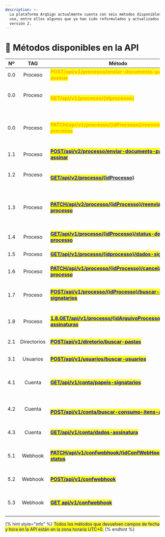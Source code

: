 ```yaml
---
description: >-
  La plataforma ArqSign actualmente cuenta con seis métodos disponibles para su
  uso, entre ellos algunos que ya han sido reformulados y actualizados para la
  versión 2.
---
```


# 🔳 Métodos disponibles en la API

<table><thead><tr><th width="78">Nº</th><th width="117" align="center">TAG</th><th width="439">Método</th><th width="113">Descrição</th><th>Versão</th><th>Status</th></tr></thead><tbody><tr><td>0.0</td><td align="center">Proceso</td><td><mark style="color:orange;"><strong>POST/api​/v1​/processo​/enviar-documento-para-assinar</strong></mark></td><td>Enviar proceso de firmas</td><td><mark style="color:orange;"><strong>1</strong></mark></td><td><mark style="color:orange;"><strong>Descontinuado. Utilizar</strong></mark> <a href="https://manual.arquivar.com/manual-arqsign/administracao/integracoes/api/metodos-disponiveis-na-api/1.-processo/1.1.post-api-v2-processo-enviar-documento-para-assinar"><mark style="color:orange;"><strong>V2.</strong></mark></a></td></tr><tr><td>0.0</td><td align="center">Proceso</td><td><br><mark style="color:orange;"><strong>GET​/api​/v1​/processo​/{idprocesso}</strong></mark>  </td><td>Buscar información del proceso de firmas</td><td><mark style="color:orange;"><strong>1</strong></mark></td><td><mark style="color:orange;"><strong>Descontinuado. Utilizar</strong></mark> <a href="https://manual.arquivar.com/manual-arqsign/administracao/integracoes/api/metodos-disponiveis-na-api/1.-processo/1.1.post-api-v2-processo-enviar-documento-para-assinar"><mark style="color:orange;"><strong>V2.</strong></mark></a></td></tr><tr><td>0.0</td><td align="center">Proceso</td><td><mark style="color:orange;"><strong>PATCH/api/v1/processo/{idProcesso}/reenviar-processo</strong></mark></td><td>Editar y reenviar el proceso para destinatarios pendientes de firmas</td><td><mark style="color:orange;"><strong>1</strong></mark></td><td><mark style="color:orange;"><strong>Descontinuado. Utilizar</strong></mark> <a href="https://manual.arquivar.com/manual-arqsign/administracao/integracoes/api/metodos-disponiveis-na-api/1.-processo/1.1.post-api-v2-processo-enviar-documento-para-assinar"><mark style="color:orange;"><strong>V2.</strong></mark></a></td></tr><tr><td>1.1</td><td align="center">Proceso</td><td><a href="1.-proceso/1.1.post-api-v2-processo-enviar-documento-para-assinar.md"><mark style="color:blue;"><strong>POST/api/v2/processo/enviar-documento-para-assinar</strong></mark></a></td><td>Enviar proceso de firmas</td><td><mark style="color:blue;"><strong>2</strong></mark></td><td><mark style="color:green;"><strong>Disponible</strong></mark></td></tr><tr><td>1.2</td><td align="center">Proceso</td><td><br><a href="1.-proceso/1.2.get-api-v2-processo-idprocesso.md"><mark style="color:blue;"><strong>GET/api/v2/processo/{i</strong></mark><strong>dProcesso}</strong></a></td><td>Buscar información del proceso de firmas</td><td><mark style="color:blue;"><strong>2</strong></mark></td><td><mark style="color:green;"><strong>Disponible</strong></mark></td></tr><tr><td>1.3</td><td align="center">Proceso</td><td><a href="1.-proceso/1.3.patch-api-v2-processo-idprocesso-reenviar-processo.md"><mark style="color:blue;"><strong>PATCH/api/v2/processo/{idProcesso}/reenviar-processo</strong></mark></a></td><td>Editar y reenviar el proceso para destinatarios pendientes de firmas</td><td><mark style="color:blue;"><strong>2</strong></mark></td><td><mark style="color:green;"><strong>Disponible</strong></mark></td></tr><tr><td>1.4</td><td align="center">Proceso</td><td><a href="1.-proceso/1.4.get-api-v1-processo-idprocesso-status-do-processo.md"><mark style="color:blue;"><strong>GET/api/v1/processo/{idProcesso}/status-do-processo</strong></mark></a></td><td>Buscar estado del proceso de firmas</td><td><mark style="color:blue;"><strong>1</strong></mark></td><td><mark style="color:green;"><strong>Disponible</strong></mark></td></tr><tr><td>1.5</td><td align="center">Proceso</td><td><a href="1.-proceso/1.5.get-api-v1-processo-idprocesso-dados-signatarios.md"><mark style="color:blue;"><strong>GET/api/v1/processo/{idprocesso}/dados-signatarios</strong></mark></a></td><td>Buscar datos de los firmantes</td><td><mark style="color:blue;"><strong>1</strong></mark></td><td><mark style="color:green;"><strong>Disponible</strong></mark></td></tr><tr><td>1.6</td><td align="center">Proceso</td><td><a href="1.-proceso/1.6.patch-api-v1-processo-idprocesso-cancelar-processo.md"><mark style="color:blue;"><strong>PATCH/api/v1/processo/{idProcesso}/cancelar-processo</strong></mark></a></td><td>Cancelar el proceso de firmas</td><td><mark style="color:blue;"><strong>1</strong></mark></td><td><mark style="color:green;"><strong>Disponible</strong></mark></td></tr><tr><td>1.7</td><td align="center">Proceso</td><td><a href="1.-proceso/1.7.post-api-v1-processo-idprocesso-buscar-anexos-signatarios.md"><mark style="color:blue;"><strong>POST/api/v1/processo/{idProcesso}/buscar-anexos-signatarios</strong></mark></a></td><td>Buscar anexos de los firmantes del proceso de firmas</td><td><mark style="color:blue;"><strong>1</strong></mark></td><td><mark style="color:green;"><strong>Disponible</strong></mark></td></tr><tr><td>1.8</td><td align="center">Proceso</td><td><a href="1.-proceso/1.8.get-api-v1-processo-idarquivoprocesso-registro-assinaturas.md"><mark style="color:blue;"><strong>1.8.GET/api/v1/processo/{idArquivoProcesso}/registro-assinaturas</strong></mark></a></td><td>Buscar registros de firma de un documento</td><td><mark style="color:blue;"><strong>1</strong></mark></td><td><mark style="color:green;"><strong>Disponible</strong></mark></td></tr><tr><td>2.1</td><td align="center">Directorios</td><td><a href="2.-directorios/2.1.post-api-v1-diretorio-buscar-pastas.md"><mark style="color:blue;"><strong>POST/api/v1/diretorio/buscar-pastas</strong></mark></a></td><td>Buscar datos de la carpeta</td><td><mark style="color:blue;"><strong>1</strong></mark></td><td><mark style="color:green;"><strong>Disponible</strong></mark></td></tr><tr><td>3.1</td><td align="center">Usuarios</td><td><a href="3.-usuarios/3.1.post-api-v1-usuarios-buscar-usuarios.md"><mark style="color:blue;"><strong>POST/api/v1/usuarios/buscar-usuarios</strong></mark></a></td><td>Buscar datos de los usuarios de la cuenta</td><td><mark style="color:blue;"><strong>1</strong></mark></td><td><mark style="color:green;"><strong>Disponible</strong></mark></td></tr><tr><td>4.1</td><td align="center">Cuenta</td><td><a href="4.-cuenta/4.1.get-api-v1-conta-papeis-signatarios.md"><mark style="color:blue;"><strong>GET/api/v1/conta/papeis-signatarios</strong></mark></a></td><td>Buscar datos de los roles de firmantes de la cuenta</td><td><mark style="color:blue;"><strong>1</strong></mark></td><td><mark style="color:green;"><strong>Disponible</strong></mark></td></tr><tr><td>4.2</td><td align="center">Cuenta</td><td><br><a href="4.-cuenta/4.2.post-api-v1-conta-buscar-consumo-itens-assinatura.md"><mark style="color:blue;"><strong>POST/api/v1/conta/buscar-consumo-itens-assinatura</strong></mark></a></td><td>Buscar el uso y consumo de los ítems de firma de la cuenta</td><td><mark style="color:blue;"><strong>1</strong></mark></td><td><mark style="color:green;"><strong>Disponible</strong></mark></td></tr><tr><td>4.3</td><td align="center">Cuenta</td><td><a href="4.-cuenta/4.3.get-api-v1-conta-dados-assinatura.md"><mark style="color:blue;"><strong>GET/api/v1/conta/dados-assinatura</strong></mark></a></td><td>Buscar datos de la firma de la cuenta</td><td><mark style="color:blue;"><strong>1</strong></mark></td><td><mark style="color:green;"><strong>Disponible</strong></mark></td></tr><tr><td>5.1</td><td align="center">Webhook</td><td><a href="5.-webhook/5.1.patch-api-v1-confwebhook-idconfwebhook-alterar-status.md"><mark style="color:blue;"><strong>PATCH/api/v1/confwebhook/{idConfWebHook}/alterar-status</strong></mark></a></td><td>Cambiar el estado de la configuración de Webhook</td><td><mark style="color:blue;"><strong>1</strong></mark></td><td><mark style="color:green;"><strong>Disponible</strong></mark></td></tr><tr><td>5.2</td><td align="center">Webhook</td><td><a href="5.-webhook/5.2.post-api-v1-confwebhook.md"><mark style="color:blue;"><strong>POST/api/v1/confwebhook</strong></mark></a></td><td>Registrar configuración de Webhook</td><td><mark style="color:blue;"><strong>1</strong></mark></td><td><mark style="color:green;"><strong>Disponible</strong></mark></td></tr><tr><td>5.3</td><td align="center">Webhook</td><td><a href="5.-webhook/5.3.get-api-v1-confwebhook.md"><mark style="color:blue;"><strong>GET api/v1/confwebhook</strong></mark></a></td><td>Buscar las configuraciones de Webhook de la cuenta</td><td><mark style="color:blue;"><strong>1</strong></mark></td><td><mark style="color:green;"><strong>Disponible</strong></mark></td></tr></tbody></table>

{% hint style="info" %}
<mark style="color:blue;">Todos los métodos que devuelven campos de fecha y hora en la API están en la zona horaria UTC+0.</mark>
{% endhint %}

